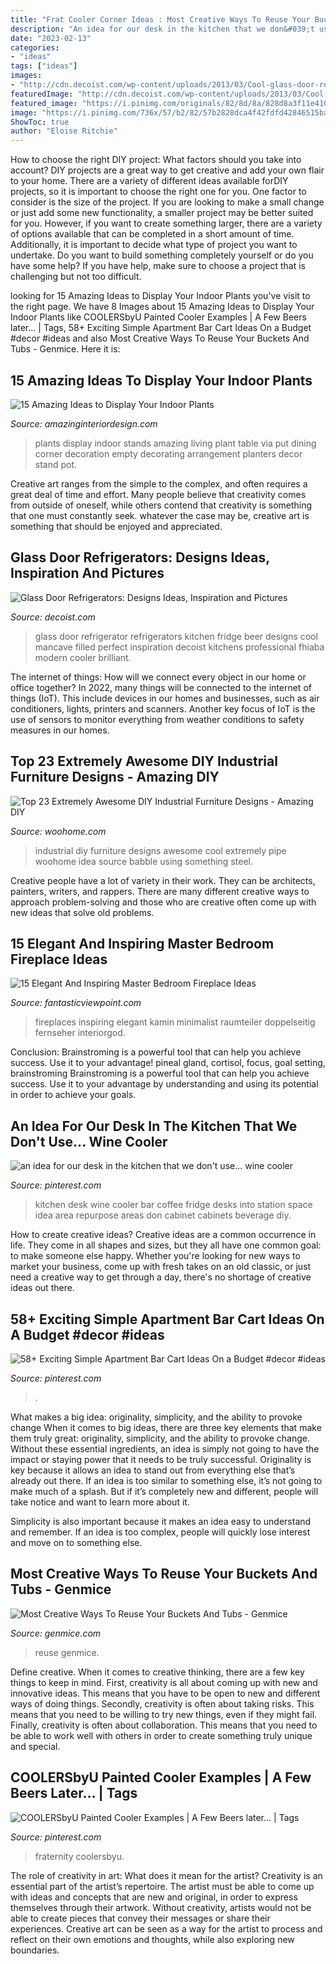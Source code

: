 ```yaml
---
title: "Frat Cooler Corner Ideas : Most Creative Ways To Reuse Your Buckets And Tubs"
description: "An idea for our desk in the kitchen that we don&#039;t use... wine cooler"
date: "2023-02-13"
categories:
- "ideas"
tags: ["ideas"]
images:
- "http://cdn.decoist.com/wp-content/uploads/2013/03/Cool-glass-door-refrigerator-filled-with-beer-perfect-for-a-mancave.jpg"
featuredImage: "http://cdn.decoist.com/wp-content/uploads/2013/03/Cool-glass-door-refrigerator-filled-with-beer-perfect-for-a-mancave.jpg"
featured_image: "https://i.pinimg.com/originals/82/8d/8a/828d8a3f11e4106013ca07a4d07f524c.jpg"
image: "https://i.pinimg.com/736x/57/b2/82/57b2828dca4f42fdfd42846515bab3af.jpg"
ShowToc: true
author: "Eloise Ritchie"
---
```



How to choose the right DIY project: What factors should you take into account?
DIY projects are a great way to get creative and add your own flair to your home. There are a variety of different ideas available forDIY projects, so it is important to choose the right one for you. One factor to consider is the size of the project. If you are looking to make a small change or just add some new functionality, a smaller project may be better suited for you. However, if you want to create something larger, there are a variety of options available that can be completed in a short amount of time. Additionally, it is important to decide what type of project you want to undertake. Do you want to build something completely yourself or do you have some help? If you have help, make sure to choose a project that is challenging but not too difficult.

	

		
looking for 15 Amazing Ideas to Display Your Indoor Plants you've visit to the right page. We have 8 Images about 15 Amazing Ideas to Display Your Indoor Plants like COOLERSbyU Painted Cooler Examples | A Few Beers later... | Tags, 58+ Exciting Simple Apartment Bar Cart Ideas On a Budget #decor #ideas and also Most Creative Ways To Reuse Your Buckets And Tubs - Genmice. Here it is:
		
    
## 15 Amazing Ideas To Display Your Indoor Plants

<img loading=lazy src="http://www.amazinginteriordesign.com/wp-content/uploads/2015/05/1023.jpg" onerror="this.onerror=null;this.src='https://tse2.mm.bing.net/th?id=OIP.RIDDRX2BG3RM1yilFetPjgHaLE&amp;pid=15.1';" alt="15 Amazing Ideas to Display Your Indoor Plants">

_Source: amazinginteriordesign.com_

>plants display indoor stands amazing living plant table via put dining corner decoration empty decorating arrangement planters decor stand pot. 

	

Creative art ranges from the simple to the complex, and often requires a great deal of time and effort. Many people believe that creativity comes from outside of oneself, while others contend that creativity is something that one must constantly seek. whatever the case may be, creative art is something that should be enjoyed and appreciated.

    
## Glass Door Refrigerators: Designs Ideas, Inspiration And Pictures

<img loading=lazy src="http://cdn.decoist.com/wp-content/uploads/2013/03/Cool-glass-door-refrigerator-filled-with-beer-perfect-for-a-mancave.jpg" onerror="this.onerror=null;this.src='https://tse1.mm.bing.net/th?id=OIP.Cg5zbsQlfxHi0FEQQ8rrmwHaJZ&amp;pid=15.1';" alt="Glass Door Refrigerators: Designs Ideas, Inspiration and Pictures">

_Source: decoist.com_

>glass door refrigerator refrigerators kitchen fridge beer designs cool mancave filled perfect inspiration decoist kitchens professional fhiaba modern cooler brilliant. 

	

The internet of things: How will we connect every object in our home or office together?
In 2022, many things will be connected to the internet of things (IoT). This include devices in our homes and businesses, such as air conditioners, lights, printers and scanners. Another key focus of IoT is the use of sensors to monitor everything from weather conditions to safety measures in our homes.

    
## Top 23 Extremely Awesome DIY Industrial Furniture Designs - Amazing DIY

<img loading=lazy src="http://www.woohome.com/wp-content/uploads/2015/01/DIY-industrial-furniture-woohome-16.jpg" onerror="this.onerror=null;this.src='https://tse1.mm.bing.net/th?id=OIP.cgCdgupnA_DYj7gLWDNYBQHaLH&amp;pid=15.1';" alt="Top 23 Extremely Awesome DIY Industrial Furniture Designs - Amazing DIY">

_Source: woohome.com_

>industrial diy furniture designs awesome cool extremely pipe woohome idea source babble using something steel. 

	

Creative people have a lot of variety in their work. They can be architects, painters, writers, and rappers. There are many different creative ways to approach problem-solving and those who are creative often come up with new ideas that solve old problems.

    
## 15 Elegant And Inspiring Master Bedroom Fireplace Ideas

<img loading=lazy src="http://www.fantasticviewpoint.com/wp-content/uploads/2015/11/fireplace-10-634x418.jpg" onerror="this.onerror=null;this.src='https://tse1.mm.bing.net/th?id=OIP.mm2IXPEtNfZVygOCJXYnGwHaE4&amp;pid=15.1';" alt="15 Elegant And Inspiring Master Bedroom Fireplace Ideas">

_Source: fantasticviewpoint.com_

>fireplaces inspiring elegant kamin minimalist raumteiler doppelseitig fernseher interiorgod. 

	

Conclusion: Brainstroming is a powerful tool that can help you achieve success. Use it to your advantage!
pineal gland, cortisol, focus, goal setting, brainstroming
Brainstroming is a powerful tool that can help you achieve success. Use it to your advantage by understanding and using its potential in order to achieve your goals.

    
## An Idea For Our Desk In The Kitchen That We Don&#039;t Use... Wine Cooler

<img loading=lazy src="https://i.pinimg.com/originals/82/8d/8a/828d8a3f11e4106013ca07a4d07f524c.jpg" onerror="this.onerror=null;this.src='https://tse1.mm.bing.net/th?id=OIP.xdm0Cl7TqWni3XjkuPuckgHaJ3&amp;pid=15.1';" alt="an idea for our desk in the kitchen that we don&#039;t use... wine cooler">

_Source: pinterest.com_

>kitchen desk wine cooler bar coffee fridge desks into station space idea area repurpose areas don cabinet cabinets beverage diy. 

	

How to create creative ideas?
Creative ideas are a common occurrence in life. They come in all shapes and sizes, but they all have one common goal: to make someone else happy. Whether you're looking for new ways to market your business, come up with fresh takes on an old classic, or just need a creative way to get through a day, there's no shortage of creative ideas out there.

    
## 58+ Exciting Simple Apartment Bar Cart Ideas On A Budget #decor #ideas

<img loading=lazy src="https://i.pinimg.com/736x/57/b2/82/57b2828dca4f42fdfd42846515bab3af.jpg" onerror="this.onerror=null;this.src='https://tse4.mm.bing.net/th?id=OIP.WfKeXC250YUtZrBxMM6U8AHaJ3&amp;pid=15.1';" alt="58+ Exciting Simple Apartment Bar Cart Ideas On a Budget #decor #ideas">

_Source: pinterest.com_

>. 

	

What makes a big idea: originality, simplicity, and the ability to provoke change
When it comes to big ideas, there are three key elements that make them truly great: originality, simplicity, and the ability to provoke change. Without these essential ingredients, an idea is simply not going to have the impact or staying power that it needs to be truly successful.
 Originality is key because it allows an idea to stand out from everything else that’s already out there. If an idea is too similar to something else, it’s not going to make much of a splash. But if it’s completely new and different, people will take notice and want to learn more about it.

Simplicity is also important because it makes an idea easy to understand and remember. If an idea is too complex, people will quickly lose interest and move on to something else.

    
## Most Creative Ways To Reuse Your Buckets And Tubs - Genmice

<img loading=lazy src="http://genmice.com/design-ideas/Most-Creative-Ways-To-Reuse-Your-Buckets-And-Tubs/diy2.jpg" onerror="this.onerror=null;this.src='https://tse4.mm.bing.net/th?id=OIP._0mmf8dGWL1wpxcZp-EjSgHaD4&amp;pid=15.1';" alt="Most Creative Ways To Reuse Your Buckets And Tubs - Genmice">

_Source: genmice.com_

>reuse genmice. 

	

Define creative.
When it comes to creative thinking, there are a few key things to keep in mind. First, creativity is all about coming up with new and innovative ideas. This means that you have to be open to new and different ways of doing things. Secondly, creativity is often about taking risks. This means that you need to be willing to try new things, even if they might fail. Finally, creativity is often about collaboration. This means that you need to be able to work well with others in order to create something truly unique and special.

    
## COOLERSbyU Painted Cooler Examples | A Few Beers Later... | Tags

<img loading=lazy src="https://i.pinimg.com/736x/c7/d5/af/c7d5af9963fe5a6b15fcea0f5c48eead.jpg" onerror="this.onerror=null;this.src='https://tse4.mm.bing.net/th?id=OIP.VmrSJ8usNFc0c-mSogXIYQHaFj&amp;pid=15.1';" alt="COOLERSbyU Painted Cooler Examples | A Few Beers later... | Tags">

_Source: pinterest.com_

>fraternity coolersbyu. 

	

The role of creativity in art: What does it mean for the artist?
Creativity is an essential part of the artist’s repertoire. The artist must be able to come up with ideas and concepts that are new and original, in order to express themselves through their artwork. Without creativity, artists would not be able to create pieces that convey their messages or share their experiences. Creative art can be seen as a way for the artist to process and reflect on their own emotions and thoughts, while also exploring new boundaries.

